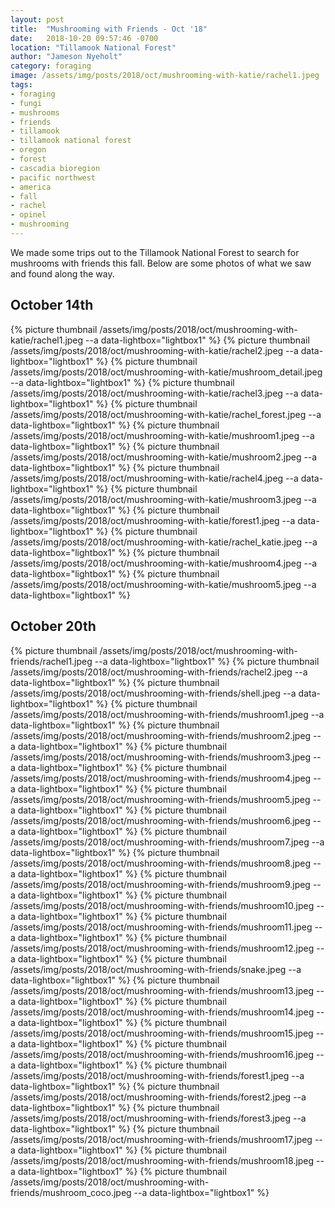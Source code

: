 ```yaml
---
layout: post
title:  "Mushrooming with Friends - Oct '18"
date:   2018-10-20 09:57:46 -0700
location: "Tillamook National Forest"
author: "Jameson Nyeholt"
category: foraging
image: /assets/img/posts/2018/oct/mushrooming-with-katie/rachel1.jpeg
tags:
- foraging
- fungi
- mushrooms
- friends
- tillamook
- tillamook national forest
- oregon
- forest
- cascadia bioregion
- pacific northwest
- america
- fall
- rachel
- opinel
- mushrooming
---
```


We made some trips out to the Tillamook National Forest to search for mushrooms with friends this fall. <!--more-->  Below are some photos of what we saw and found along the way. 

## October 14th
{% picture thumbnail /assets/img/posts/2018/oct/mushrooming-with-katie/rachel1.jpeg --a data-lightbox="lightbox1" %}
{% picture thumbnail /assets/img/posts/2018/oct/mushrooming-with-katie/rachel2.jpeg --a data-lightbox="lightbox1" %}
{% picture thumbnail /assets/img/posts/2018/oct/mushrooming-with-katie/mushroom_detail.jpeg --a data-lightbox="lightbox1" %}
{% picture thumbnail /assets/img/posts/2018/oct/mushrooming-with-katie/rachel3.jpeg --a data-lightbox="lightbox1" %}
{% picture thumbnail /assets/img/posts/2018/oct/mushrooming-with-katie/rachel_forest.jpeg --a data-lightbox="lightbox1" %}
{% picture thumbnail /assets/img/posts/2018/oct/mushrooming-with-katie/mushroom1.jpeg --a data-lightbox="lightbox1" %}
{% picture thumbnail /assets/img/posts/2018/oct/mushrooming-with-katie/mushroom2.jpeg --a data-lightbox="lightbox1" %}
{% picture thumbnail /assets/img/posts/2018/oct/mushrooming-with-katie/rachel4.jpeg --a data-lightbox="lightbox1" %}
{% picture thumbnail /assets/img/posts/2018/oct/mushrooming-with-katie/mushroom3.jpeg --a data-lightbox="lightbox1" %}
{% picture thumbnail /assets/img/posts/2018/oct/mushrooming-with-katie/forest1.jpeg --a data-lightbox="lightbox1" %}
{% picture thumbnail /assets/img/posts/2018/oct/mushrooming-with-katie/rachel_katie.jpeg --a data-lightbox="lightbox1" %}
{% picture thumbnail /assets/img/posts/2018/oct/mushrooming-with-katie/mushroom4.jpeg --a data-lightbox="lightbox1" %}
{% picture thumbnail /assets/img/posts/2018/oct/mushrooming-with-katie/mushroom5.jpeg --a data-lightbox="lightbox1" %}

## October 20th
{% picture thumbnail /assets/img/posts/2018/oct/mushrooming-with-friends/rachel1.jpeg --a data-lightbox="lightbox1" %}
{% picture thumbnail /assets/img/posts/2018/oct/mushrooming-with-friends/rachel2.jpeg --a data-lightbox="lightbox1" %}
{% picture thumbnail /assets/img/posts/2018/oct/mushrooming-with-friends/shell.jpeg --a data-lightbox="lightbox1" %}
{% picture thumbnail /assets/img/posts/2018/oct/mushrooming-with-friends/mushroom1.jpeg --a data-lightbox="lightbox1" %}
{% picture thumbnail /assets/img/posts/2018/oct/mushrooming-with-friends/mushroom2.jpeg --a data-lightbox="lightbox1" %}
{% picture thumbnail /assets/img/posts/2018/oct/mushrooming-with-friends/mushroom3.jpeg --a data-lightbox="lightbox1" %}
{% picture thumbnail /assets/img/posts/2018/oct/mushrooming-with-friends/mushroom4.jpeg --a data-lightbox="lightbox1" %}
{% picture thumbnail /assets/img/posts/2018/oct/mushrooming-with-friends/mushroom5.jpeg --a data-lightbox="lightbox1" %}
{% picture thumbnail /assets/img/posts/2018/oct/mushrooming-with-friends/mushroom6.jpeg --a data-lightbox="lightbox1" %}
{% picture thumbnail /assets/img/posts/2018/oct/mushrooming-with-friends/mushroom7.jpeg --a data-lightbox="lightbox1" %}
{% picture thumbnail /assets/img/posts/2018/oct/mushrooming-with-friends/mushroom8.jpeg --a data-lightbox="lightbox1" %}
{% picture thumbnail /assets/img/posts/2018/oct/mushrooming-with-friends/mushroom9.jpeg --a data-lightbox="lightbox1" %}
{% picture thumbnail /assets/img/posts/2018/oct/mushrooming-with-friends/mushroom10.jpeg --a data-lightbox="lightbox1" %}
{% picture thumbnail /assets/img/posts/2018/oct/mushrooming-with-friends/mushroom11.jpeg --a data-lightbox="lightbox1" %}
{% picture thumbnail /assets/img/posts/2018/oct/mushrooming-with-friends/mushroom12.jpeg --a data-lightbox="lightbox1" %}
{% picture thumbnail /assets/img/posts/2018/oct/mushrooming-with-friends/snake.jpeg --a data-lightbox="lightbox1" %}
{% picture thumbnail /assets/img/posts/2018/oct/mushrooming-with-friends/mushroom13.jpeg --a data-lightbox="lightbox1" %}
{% picture thumbnail /assets/img/posts/2018/oct/mushrooming-with-friends/mushroom14.jpeg --a data-lightbox="lightbox1" %}
{% picture thumbnail /assets/img/posts/2018/oct/mushrooming-with-friends/mushroom15.jpeg --a data-lightbox="lightbox1" %}
{% picture thumbnail /assets/img/posts/2018/oct/mushrooming-with-friends/mushroom16.jpeg --a data-lightbox="lightbox1" %}
{% picture thumbnail /assets/img/posts/2018/oct/mushrooming-with-friends/forest1.jpeg --a data-lightbox="lightbox1" %}
{% picture thumbnail /assets/img/posts/2018/oct/mushrooming-with-friends/forest2.jpeg --a data-lightbox="lightbox1" %}
{% picture thumbnail /assets/img/posts/2018/oct/mushrooming-with-friends/forest3.jpeg --a data-lightbox="lightbox1" %}
{% picture thumbnail /assets/img/posts/2018/oct/mushrooming-with-friends/mushroom17.jpeg --a data-lightbox="lightbox1" %}
{% picture thumbnail /assets/img/posts/2018/oct/mushrooming-with-friends/mushroom18.jpeg --a data-lightbox="lightbox1" %}
{% picture thumbnail /assets/img/posts/2018/oct/mushrooming-with-friends/mushroom_coco.jpeg --a data-lightbox="lightbox1" %}
